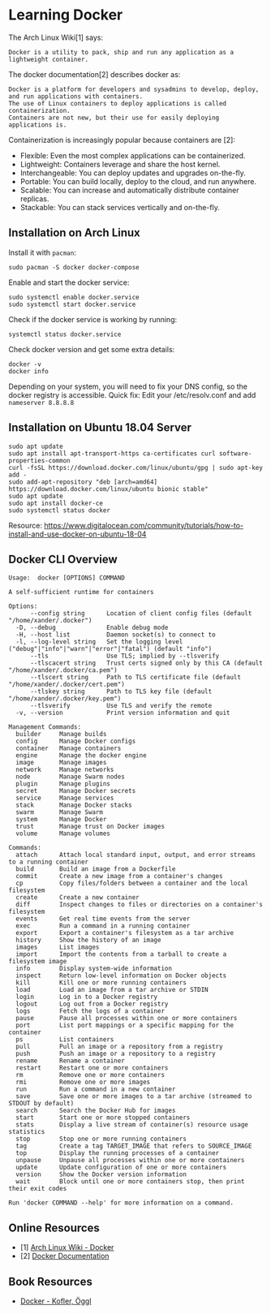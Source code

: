 # Learning Docker

The Arch Linux Wiki[1] says:
```
Docker is a utility to pack, ship and run any application as a lightweight container.
```

The docker documentation[2] describes docker as:

```
Docker is a platform for developers and sysadmins to develop, deploy, and run applications with containers. 
The use of Linux containers to deploy applications is called containerization. 
Containers are not new, but their use for easily deploying applications is.
```

Containerization is increasingly popular because containers are [2]:

 * Flexible: Even the most complex applications can be containerized.
 * Lightweight: Containers leverage and share the host kernel.
 * Interchangeable: You can deploy updates and upgrades on-the-fly.
 * Portable: You can build locally, deploy to the cloud, and run anywhere.
 * Scalable: You can increase and automatically distribute container replicas.
 * Stackable: You can stack services vertically and on-the-fly.

## Installation on Arch Linux

Install it with `pacman`:

```
sudo pacman -S docker docker-compose
```

Enable and start the docker service:

```
sudo systemctl enable docker.service
sudo systemctl start docker.service
```

Check if the docker service is working by running:

```
systemctl status docker.service
```

Check docker version and get some extra details:

```
docker -v
docker info
```

Depending on your system, you will need to fix your DNS config,
so the docker registry is accessible.
Quick fix: Edit your /etc/resolv.conf and add `nameserver 8.8.8.8`


## Installation on Ubuntu 18.04 Server

```
sudo apt update
sudo apt install apt-transport-https ca-certificates curl software-properties-common
curl -fsSL https://download.docker.com/linux/ubuntu/gpg | sudo apt-key add -
sudo add-apt-repository "deb [arch=amd64] https://download.docker.com/linux/ubuntu bionic stable"
sudo apt update
sudo apt install docker-ce
sudo systemctl status docker
```

Resource: https://www.digitalocean.com/community/tutorials/how-to-install-and-use-docker-on-ubuntu-18-04

## Docker CLI Overview

```
Usage:	docker [OPTIONS] COMMAND

A self-sufficient runtime for containers

Options:
      --config string      Location of client config files (default "/home/xander/.docker")
  -D, --debug              Enable debug mode
  -H, --host list          Daemon socket(s) to connect to
  -l, --log-level string   Set the logging level ("debug"|"info"|"warn"|"error"|"fatal") (default "info")
      --tls                Use TLS; implied by --tlsverify
      --tlscacert string   Trust certs signed only by this CA (default "/home/xander/.docker/ca.pem")
      --tlscert string     Path to TLS certificate file (default "/home/xander/.docker/cert.pem")
      --tlskey string      Path to TLS key file (default "/home/xander/.docker/key.pem")
      --tlsverify          Use TLS and verify the remote
  -v, --version            Print version information and quit

Management Commands:
  builder     Manage builds
  config      Manage Docker configs
  container   Manage containers
  engine      Manage the docker engine
  image       Manage images
  network     Manage networks
  node        Manage Swarm nodes
  plugin      Manage plugins
  secret      Manage Docker secrets
  service     Manage services
  stack       Manage Docker stacks
  swarm       Manage Swarm
  system      Manage Docker
  trust       Manage trust on Docker images
  volume      Manage volumes

Commands:
  attach      Attach local standard input, output, and error streams to a running container
  build       Build an image from a Dockerfile
  commit      Create a new image from a container's changes
  cp          Copy files/folders between a container and the local filesystem
  create      Create a new container
  diff        Inspect changes to files or directories on a container's filesystem
  events      Get real time events from the server
  exec        Run a command in a running container
  export      Export a container's filesystem as a tar archive
  history     Show the history of an image
  images      List images
  import      Import the contents from a tarball to create a filesystem image
  info        Display system-wide information
  inspect     Return low-level information on Docker objects
  kill        Kill one or more running containers
  load        Load an image from a tar archive or STDIN
  login       Log in to a Docker registry
  logout      Log out from a Docker registry
  logs        Fetch the logs of a container
  pause       Pause all processes within one or more containers
  port        List port mappings or a specific mapping for the container
  ps          List containers
  pull        Pull an image or a repository from a registry
  push        Push an image or a repository to a registry
  rename      Rename a container
  restart     Restart one or more containers
  rm          Remove one or more containers
  rmi         Remove one or more images
  run         Run a command in a new container
  save        Save one or more images to a tar archive (streamed to STDOUT by default)
  search      Search the Docker Hub for images
  start       Start one or more stopped containers
  stats       Display a live stream of container(s) resource usage statistics
  stop        Stop one or more running containers
  tag         Create a tag TARGET_IMAGE that refers to SOURCE_IMAGE
  top         Display the running processes of a container
  unpause     Unpause all processes within one or more containers
  update      Update configuration of one or more containers
  version     Show the Docker version information
  wait        Block until one or more containers stop, then print their exit codes

Run 'docker COMMAND --help' for more information on a command.
```

## Online Resources

 * [1] [Arch Linux Wiki - Docker](https://wiki.archlinux.org/index.php/docker)
 * [2] [Docker Documentation](https://wiki.archlinux.org/index.php/docker)

## Book Resources

 * [Docker - Kofler, Öggl](https://www.amazon.de/Docker-Praxisbuch-Entwickler-DevOps-Teams-Windows/dp/3836261766/ref=sr_1_1?__mk_de_DE=%C3%85M%C3%85%C5%BD%C3%95%C3%91&keywords=docker+kofler&qid=1555228385&s=gateway&sr=8-1)



